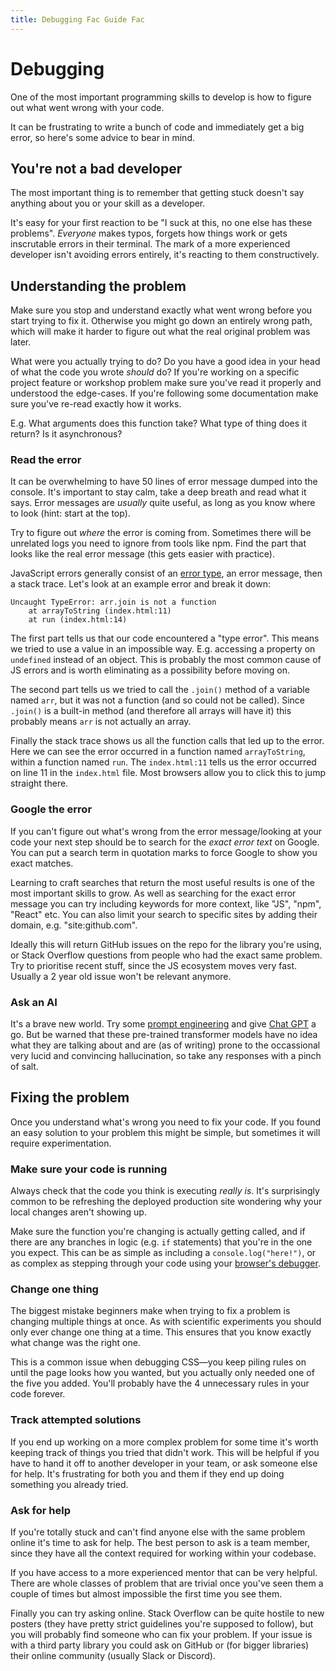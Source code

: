 ```yaml
---
title: Debugging Fac Guide Fac
---
```


# Debugging

One of the most important programming skills to develop is how to figure out what went wrong with your code.

It can be frustrating to write a bunch of code and immediately get a big error, so here's some advice to bear in mind.

## You're not a bad developer

The most important thing is to remember that getting stuck doesn't say anything about you or your skill as a developer.

It's easy for your first reaction to be "I suck at this, no one else has these problems". _Everyone_ makes typos, forgets how things work or gets inscrutable errors in their terminal. The mark of a more experienced developer isn't avoiding errors entirely, it's reacting to them constructively.

## Understanding the problem

Make sure you stop and understand exactly what went wrong before you start trying to fix it. Otherwise you might go down an entirely wrong path, which will make it harder to figure out what the real original problem was later.

What were you actually trying to do? Do you have a good idea in your head of what the code you wrote _should_ do? If you're working on a specific project feature or workshop problem make sure you've read it properly and understood the edge-cases. If you're following some documentation make sure you've re-read exactly how it works.

E.g. What arguments does this function take? What type of thing does it return? Is it asynchronous?

### Read the error

It can be overwhelming to have 50 lines of error message dumped into the console. It's important to stay calm, take a deep breath and read what it says. Error messages are _usually_ quite useful, as long as you know where to look (hint: start at the top).

Try to figure out _where_ the error is coming from. Sometimes there will be unrelated logs you need to ignore from tools like npm. Find the part that looks like the real error message (this gets easier with practice).

JavaScript errors generally consist of an [error type](https://developer.mozilla.org/en-US/docs/Web/JavaScript/Reference/Errors), an error message, then a stack trace. Let's look at an example error and break it down:

```
Uncaught TypeError: arr.join is not a function
    at arrayToString (index.html:11)
    at run (index.html:14)
```

The first part tells us that our code encountered a "type error". This means we tried to use a value in an impossible way. E.g. accessing a property on `undefined` instead of an object. This is probably the most common cause of JS errors and is worth eliminating as a possibility before moving on.

The second part tells us we tried to call the `.join()` method of a variable named `arr`, but it was not a function (and so could not be called). Since `.join()` is a built-in method (and therefore all arrays will have it) this probably means `arr` is not actually an array.

Finally the stack trace shows us all the function calls that led up to the error. Here we can see the error occurred in a function named `arrayToString`, within a function named `run`. The `index.html:11` tells us the error occurred on line 11 in the `index.html` file. Most browsers allow you to click this to jump straight there.

### Google the error

If you can't figure out what's wrong from the error message/looking at your code your next step should be to search for the _exact error text_ on Google. You can put a search term in quotation marks to force Google to show you exact matches.

Learning to craft searches that return the most useful results is one of the most important skills to grow. As well as searching for the exact error message you can try including keywords for more context, like "JS", "npm", "React" etc. You can also limit your search to specific sites by adding their domain, e.g. "site:github.com".

Ideally this will return GitHub issues on the repo for the library you're using, or Stack Overflow questions from people who had the exact same problem. Try to prioritise recent stuff, since the JS ecosystem moves very fast. Usually a 2 year old issue won't be relevant anymore.

### Ask an AI

It's a brave new world. Try some [prompt engineering](https://en.wikipedia.org/wiki/Prompt_engineering) and give [Chat GPT](https://chat.openai.com/chat) a go. But be warned that these pre-trained transformer models have no idea what they are talking about and are (as of writing) prone to the occassional very lucid and convincing hallucination, so take any responses with a pinch of salt.

## Fixing the problem

Once you understand what's wrong you need to fix your code. If you found an easy solution to your problem this might be simple, but sometimes it will require experimentation.

### Make sure your code is running

Always check that the code you think is executing _really is_. It's surprisingly common to be refreshing the deployed production site wondering why your local changes aren't showing up.

Make sure the function you're changing is actually getting called, and if there are any branches in logic (e.g. `if` statements) that you're in the one you expect. This can be as simple as including a `console.log("here!")`, or as complex as stepping through your code using your [browser's debugger](https://javascript.info/debugging-chrome).

### Change one thing

The biggest mistake beginners make when trying to fix a problem is changing multiple things at once. As with scientific experiments you should only ever change one thing at a time. This ensures that you know exactly what change was the right one.

This is a common issue when debugging CSS—you keep piling rules on until the page looks how you wanted, but you actually only needed one of the five you added. You'll probably have the 4 unnecessary rules in your code forever.

### Track attempted solutions

If you end up working on a more complex problem for some time it's worth keeping track of things you tried that didn't work. This will be helpful if you have to hand it off to another developer in your team, or ask someone else for help. It's frustrating for both you and them if they end up doing something you already tried.

### Ask for help

If you're totally stuck and can't find anyone else with the same problem online it's time to ask for help. The best person to ask is a team member, since they have all the context required for working within your codebase.

If you have access to a more experienced mentor that can be very helpful. There are whole classes of problem that are trivial once you've seen them a couple of times but almost impossible the first time you see them.

Finally you can try asking online. Stack Overflow can be quite hostile to new posters (they have pretty strict guidelines you're supposed to follow), but you will probably find someone who can fix your problem. If your issue is with a third party library you could ask on GitHub or (for bigger libraries) their online community (usually Slack or Discord).
